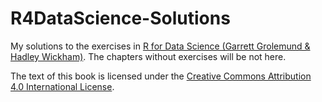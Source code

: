 # R4DataScience-Solutions

My solutions to the exercises in [R for Data Science (Garrett Grolemund & Hadley Wickham)](http://r4ds.had.co.nz/index.html). The chapters without exercises will be not here.

The text of this book is licensed under the [Creative Commons Attribution 4.0 International License](http://creativecommons.org/licenses/by/4.0/).
